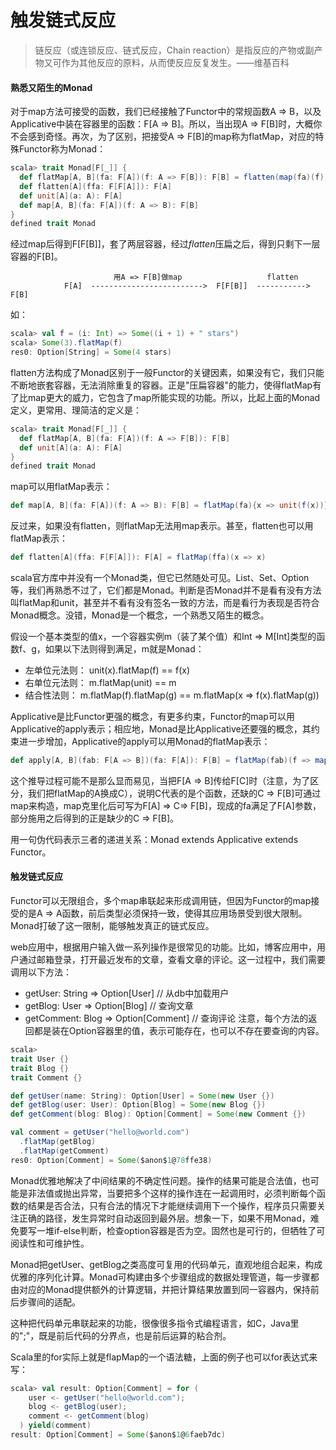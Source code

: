 # 触发链式反应

> 链反应（或连锁反应、链式反应，Chain reaction）是指反应的产物或副产物又可作为其他反应的原料，从而使反应反复发生。——维基百科


#### 熟悉又陌生的Monad
对于map方法可接受的函数，我们已经接触了Functor中的常规函数A => B，以及Applicative中装在容器里的函数：F[A => B]。所以，当出现A => F[B]时，大概你不会感到奇怪。再次，为了区别，把接受A => F[B]的map称为flatMap，对应的特殊Functor称为Monad：
```scala
scala> trait Monad[F[_]] {
  def flatMap[A, B](fa: F[A])(f: A => F[B]): F[B] = flatten(map(fa)(f))
  def flatten[A](ffa: F[F[A]]): F[A]
  def unit[A](a: A): F[A]
  def map[A, B](fa: F[A])(f: A => B): F[B]
}
defined trait Monad
```
经过map后得到F[F[B]]，套了两层容器，经过*flatten*压扁之后，得到只剩下一层容器的F[B]。
```text
                       用A => F[B]做map                   flatten
            F[A]  ------------------------->  F[F[B]]  -----------> F[B]
```
如：
```scala
scala> val f = (i: Int) => Some((i + 1) + " stars")
scala> Some(3).flatMap(f)
res0: Option[String] = Some(4 stars)
```
flatten方法构成了Monad区别于一般Functor的关键因素，如果没有它，我们只能不断地嵌套容器，无法消除重复的容器。正是"压扁容器"的能力，使得flatMap有了比map更大的威力，它包含了map所能实现的功能。所以，比起上面的Monad定义，更常用、理简洁的定义是：
```scala
scala> trait Monad[F[_]] {
  def flatMap[A, B](fa: F[A])(f: A => F[B]): F[B]
  def unit[A](a: A): F[A]
}
defined trait Monad
```
map可以用flatMap表示：
```scala
def map[A, B](fa: F[A])(f: A => B): F[B] = flatMap(fa){x => unit(f(x))}
```
反过来，如果没有flatten，则flatMap无法用map表示。甚至，flatten也可以用flatMap表示：
```scala
def flatten[A](ffa: F[F[A]]): F[A] = flatMap(ffa)(x => x)
```
scala官方库中并没有一个Monad类，但它已然随处可见。List、Set、Option等，我们再熟悉不过了，它们都是Monad。判断是否Monad并不是看有没有方法叫flatMap和unit，甚至并不看有没有签名一致的方法，而是看行为表现是否符合Monad概念。没错，Monad是一个概念，一个熟悉又陌生的概念。

假设一个基本类型的值x，一个容器实例m（装了某个值）和Int => M[Int]类型的函数f、g，如果以下法则得到满足，m就是Monad：
* 左单位元法则： unit(x).flatMap(f) == f(x)
* 右单位元法则： m.flatMap(unit) == m
* 结合性法则： m.flatMap(f).flatMap(g) == m.flatMap(x => f(x).flatMap(g))

Applicative是比Functor更强的概念，有更多约束，Functor的map可以用Applicative的apply表示；相应地，Monad是比Applicative还要强的概念，其约束进一步增加，Applicative的apply可以用Monad的flatMap表示：
```scala
def apply[A, B](fab: F[A => B])(fa: F[A]): F[B] = flatMap(fab)(f => map(fa)(f))
```
这个推导过程可能不是那么显而易见，当把F[A => B]传给F[C]时（注意，为了区分，我们把flatMap的A换成C），说明C代表的是个函数，还缺的C => F[B]可通过map来构造，map克里化后可写为F[A] => C=> F[B]，现成的fa满足了F[A]参数，部分施用之后得到的正是缺少的C => F[B]。

用一句伪代码表示三者的递进关系：Monad extends Applicative extends Functor。

#### 触发链式反应
Functor可以无限组合，多个map串联起来形成调用链，但因为Functor的map接受的是A => A函数，前后类型必须保持一致，使得其应用场景受到很大限制。Monad打破了这一限制，能够触发真正的链式反应。

web应用中，根据用户输入做一系列操作是很常见的功能。比如，博客应用中，用户通过邮箱登录，打开最近发布的文章，查看文章的评论。这一过程中，我们需要调用以下方法：
* getUser: String => Option[User] // 从db中加载用户
* getBlog: User => Option[Blog] // 查询文章
* getComment: Blog => Option[Comment] // 查询评论
注意，每个方法的返回都是装在Option容器里的值，表示可能存在，也可以不存在要查询的内容。

```scala
scala>
trait User {}
trait Blog {}
trait Comment {}

def getUser(name: String): Option[User] = Some(new User {})
def getBlog(user: User): Option[Blog] = Some(new Blog {})
def getComment(blog: Blog): Option[Comment] = Some(new Comment {})

val comment = getUser("hello@world.com")
  .flatMap(getBlog)
  .flatMap(getComment)
res0: Option[Comment] = Some($anon$1@78ffe38)
```
Monad优雅地解决了中间结果的不确定性问题。操作的结果可能是合法值，也可能是非法值或抛出异常，当要把多个这样的操作连在一起调用时，必须判断每个函数的结果是否合法，只有合法的情况下才能继续调用下一个操作，程序员只需要关注正确的路径，发生异常时自动返回到最外层。想象一下，如果不用Monad，难免要写一堆if-else判断，检查option容器是否为空。固然也是可行的，但牺牲了可阅读性和可维护性。

Monad把getUser、getBlog之类高度可复用的代码单元，直观地组合起来，构成优雅的序列化计算。Monad可构建由多个步骤组成的数据处理管道，每一步骤都由对应的Monad提供额外的计算逻辑，并把计算结果放置到同一容器内，保持前后步骤间的适配。

这种把代码单元串联起来的功能，很像很多指令式编程语言，如C，Java里的";"，既是前后代码的分界点，也是前后运算的粘合剂。

Scala里的for实际上就是flapMap的一个语法糖，上面的例子也可以for表达式来写：
```scala
scala> val result: Option[Comment] = for (
    user <- getUser("hello@world.com");
    blog <- getBlog(user);
    comment <- getComment(blog)
  ) yield(comment)
result: Option[Comment] = Some($anon$1@6faeb7dc)
```


